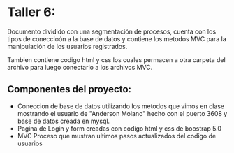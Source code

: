 # Taller 6:

Documento dividido con una segmentación de procesos, cuenta con los tipos de coneccioón a la base de datos y contiene los metodos MVC para la manipulación de los usuarios registrados.

Tambien contiene codigo html y css los cuales permacen a otra carpeta del archivo para luego conectarlo a los archivos MVC.

## Componentes del proyecto:
- Coneccion de base de datos utilizando los metodos que vimos en clase mostrando el usuario de "Anderson Molano" hecho con el puerto 3608 y base de datos creada en mysql.
- Pagina de Login y form creadas con codigo html y css de boostrap 5.0
- MVC Proceso que mustran ultimos pasos actualizados del codigo de usuarios

